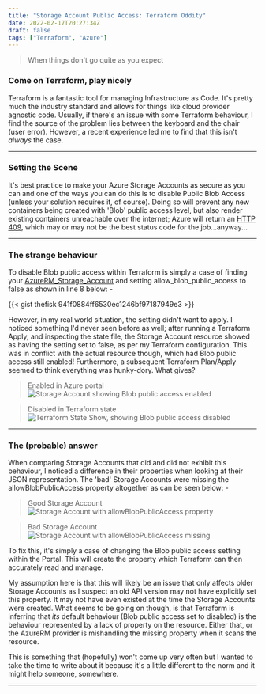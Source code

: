 ```yaml
---
title: "Storage Account Public Access: Terraform Oddity"
date: 2022-02-17T20:27:34Z
draft: false
tags: ["Terraform", "Azure"]
---
```


> When things don't go quite as you expect

### Come on Terraform, play nicely

Terraform is a fantastic tool for managing Infrastructure as Code. It's pretty much the industry standard and allows for things like cloud provider agnostic code.  Usually, if there's an issue with some Terraform behaviour, I find the source of the problem lies between the keyboard and the chair (user error). However, a recent experience led me to find that this isn't _always_ the case.

---
### Setting the Scene

It's best practice to make your Azure Storage Accounts as secure as you can and one of the ways you can do this is to disable Public Blob Access (unless your solution requires it, of course). Doing so will prevent any new containers being created with 'Blob' public access level, but also render existing containers unreachable over the internet; Azure will return an [HTTP 409](https://developer.mozilla.org/en-US/docs/Web/HTTP/Status/409), which may or may not be the best status code for the job...anyway...

---
### The strange behaviour

To disable Blob public access within Terraform is simply a case of finding your [AzureRM_Storage_Account](https://registry.terraform.io/providers/hashicorp/azurerm/latest/docs/resources/storage_account) and setting allow_blob_public_access to false as shown in line 8 below: -

{{< gist thefisk 941f0884ff6530ec1246bf97187949e3 >}}

However, in my real world situation, the setting didn't want to apply. I noticed something I'd never seen before as well; after running a Terraform Apply, and inspecting the state file, the Storage Account resource showed as having the setting set to false, as per my Terraform configuration. This was in conflict with the actual resource though, which had Blob public access still enabled!  Furthermore, a subsequent Terraform Plan/Apply seemed to think everything was hunky-dory. What gives?

> Enabled in Azure portal
![Storage Account showing Blob public access enabled](/img/resource_overview.png)

> Disabled in Terraform state
![Terraform State Show, showing Blob public access disabled](/img/tf_state_show.png)

---
### The (probable) answer

When comparing Storage Accounts that did and did not exhibit this behaviour, I noticed a difference in their properties when looking at their JSON representation. The 'bad' Storage Accounts were missing the allowBlobPublicAccess property altogether as can be seen below: -

> Good Storage Account
![Storage Account with allowBlobPublicAccess property](/img/prop_present.png)

> Bad Storage Account
![Storage Account with allowBlobPublicAccess missing](/img/prop_missing.png)

To fix this, it's simply a case of changing the Blob public access setting within the Portal. This will create the property which Terraform can then accurately read and manage.

My assumption here is that this will likely be an issue that only affects older Storage Accounts as I suspect an old API version may not have explicitly set this property.  It may not have even existed at the time the Storage Accounts were created.  What seems to be going on though, is that Terraform is inferring that *its* default behaviour (Blob public access set to disabled) is the behaviour represented by a lack of property on the resource. Either that, or the AzureRM provider is mishandling the missing property when it scans the resource.

This is something that (hopefully) won't come up very often but I wanted to take the time to write about it because it's a little different to the norm and it might help someone, somewhere.

---